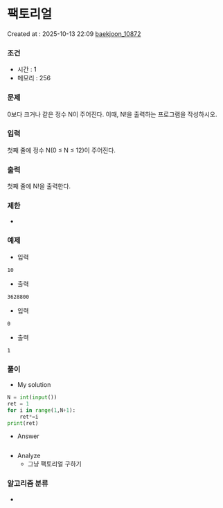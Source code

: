  # 팩토리얼
Created at : 2025-10-13 22:09
[baekjoon_10872](https://www.acmicpc.net/problem/10872)
### 조건
- 시간 : 1
- 메모리 : 256
### 문제
0보다 크거나 같은 정수 N이 주어진다. 이때, N!을 출력하는 프로그램을 작성하시오.
### 입력
첫째 줄에 정수 N(0 ≤ N ≤ 12)이 주어진다.
### 출력
첫째 줄에 N!을 출력한다.
### 제한
- 
### 예제
- 입력
```
10
```
- 출력
```
3628800
``` 
- 입력
```
0
```
- 출력
```
1
``` 
### 풀이
- My solution
```python
N = int(input())
ret = 1
for i in range(1,N+1):
    ret*=i
print(ret)
```

- Answer
```python

```

- Analyze
	- 그냥 팩토리얼 구하기
### 알고리즘 분류
- 